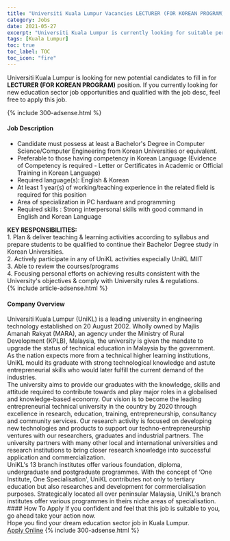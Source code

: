 ```yaml
---
title: "Universiti Kuala Lumpur Vacancies LECTURER (FOR KOREAN PROGRAM)" 
category: Jobs 
date: 2021-05-27 
excerpt: "Universiti Kuala Lumpur is currently looking for suitable person to fill in the LECTURER (FOR KOREAN PROGRAM) which positioned at Kuala Lumpur" 
tags: [Kuala Lumpur] 
toc: true 
toc_label: TOC 
toc_icon: "fire" 
--- 
```


<p>Universiti Kuala Lumpur is looking for new potential candidates to fill in for <b>LECTURER (FOR KOREAN PROGRAM)</b> position. If you currently looking for new education sector job opportunities and qualified with the job desc, feel free to apply this job.
</p>{% include 300-adsense.html %} 
<div><div><h4>Job Description</h4></div><div><div><span><div><ul><li>Candidate must possess at least a Bachelor's Degree in Computer Science/Computer Engineering from Korean Universities or equivalent.</li><li>Preferable to those having competency in Korean Language (Evidence of Competency is required - Letter or Certificates in Academic or Official Training in Korean Language)</li><li>Required language(s): English &amp; Korean</li><li>At least 1 year(s) of working/teaching experience in the related field is required for this position</li><li>Area of specialization in PC hardware and programming</li><li>Required skills : Strong interpersonal skills with good command in English and Korean Language</li></ul><div><strong>KEY RESPONSIBILITIES:</strong></div><div>1. Plan &amp; deliver teaching &amp; learning activities according to syllabus and prepare students to be qualified to continue their Bachelor Degree study in Korean Universities.</div><div>2. Actively participate in any of UniKL activities especially UniKL MIIT</div><div>3. Able to review the courses/programs</div><div>4. Focusing personal efforts on achieving results consistent with the University's objectives &amp; comply with University rules &amp; regulations.</div></div></span></div></div></div> 
{% include article-adsense.html %} 
<div><div><h4>Company Overview</h4></div><div><div><span><div><div>
	Universiti Kuala Lumpur (UniKL) is a leading university in engineering technology established on 20 August 2002. Wholly owned by Majlis Amanah Rakyat (MARA), an agency under the Ministry of Rural Development (KPLB), Malaysia, the university is given the mandate to upgrade the status of technical education in Malaysia by the government.</div>
<div>
	As the nation expects more from a technical higher learning institutions, UniKL mould its graduate with strong technological knowledge and astute entrepreneurial skills who would later fulfill the current demand of the industries.</div>
<div>
	The university aims to provide our graduates with the knowledge, skills and attitude required to contribute towards and play major roles in a globalised and knowledge-based economy. Our vision is to become the leading entrepreneurial technical university in the country by 2020 through excellence in research, education, training, entrepreneurship, consultancy and community services. Our research activity is focused on developing new technologies and products to support our techno-entrepreneurship ventures with our researchers, graduates and industrial partners. The university partners with many other local and international universities and research institutions to bring closer research knowledge into successful application and commercialization.</div>
<div>
	UniKL's 13 branch institutes offer various foundation, diploma, undergraduate and postgraduate programmes. With the concept of &#8216;One Institute, One Specialisation', UniKL contributes not only to tertiary education but also researches and development for commercialisation purposes. Strategically located all over peninsular Malaysia, UniKL's branch institutes offer various programmes in theirs niche areas of specialisation.</div></div></span></div></div></div> 
#### How To Apply 
If you confident and feel that this job is suitable to you, go ahead take your action now. <br/> 
Hope you find your dream education sector job in Kuala Lumpur. <br/> 
<a href="https://www.jobstreet.com.my/en/job/lecturer-for-korean-program-4562297?jobId=jobstreet-my-job-4562297" class="btn btn--info" target="_blank" rel="nofollow noopenner">Apply Online</a> 
{% include 300-adsense.html %} 